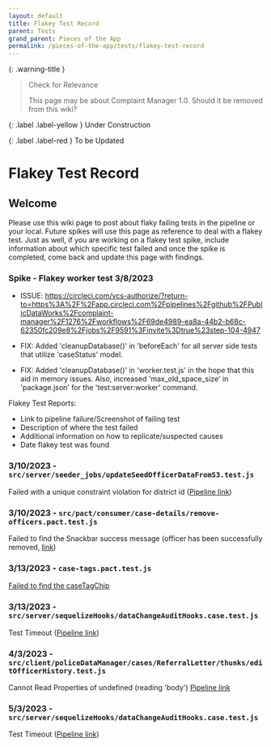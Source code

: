 ```yaml
---
layout: default
title: Flakey Test Record
parent: Tests
grand_parent: Pieces of the App
permalink: /pieces-of-the-app/tests/flakey-test-record
---
```


{: .warning-title }
> Check for Relevance
>
> This page may be about Complaint Manager 1.0. Should it be removed from this wiki?

{: .label .label-yellow }
Under Construction

{: .label .label-red }
To be Updated

# Flakey Test Record

## Welcome

Please use this wiki page to post about flaky failing tests in the pipeline or your local. Future spikes will use this page as reference to deal with a flakey test. Just as well, if you are working on a flakey test spike, include information about which specific test failed and once the spike is completed, come back and update this page with findings. 

### Spike - Flakey worker test 3/8/2023

- ISSUE: https://circleci.com/vcs-authorize/?return-to=https%3A%2F%2Fapp.circleci.com%2Fpipelines%2Fgithub%2FPublicDataWorks%2Fcomplaint-manager%2F1276%2Fworkflows%2F69de4989-ea8a-44b2-b68c-62350fc209e8%2Fjobs%2F9591%3Finvite%3Dtrue%23step-104-4947

- FIX: Added 'cleanupDatabase()' in 'beforeEach' for all server side tests that utilize 'caseStatus' model.

- FIX: Added 'cleanupDatabase()' in 'worker.test.js' in the hope that this aid in memory issues. Also, increased 'max_old_space_size' in 'package.json' for the 'test:server:worker' command.

Flakey Test Reports:

- Link to pipeline failure/Screenshot of failing test
- Description of where the test failed
- Additional information on how to replicate/suspected causes
- Date flakey test was found

### 3/10/2023 - `src/server/seeder_jobs/updateSeedOfficerDataFromS3.test.js`

Failed with a unique constraint violation for district id ([Pipeline link](https://circleci.com/vcs-authorize/?return-to=https%3A%2F%2Fapp.circleci.com%2Fpipelines%2Fgithub%2FPublicDataWorks%2Fcomplaint-manager%2F1624%2Fworkflows%2Feb950cf2-cb85-46d3-bd5d-9113260d8b97%2Fjobs%2F11166%3Finvite%3Dtrue%23step-104-2233))

### 3/10/2023 - `src/pact/consumer/case-details/remove-officers.pact.test.js`

Failed to find the Snackbar success message (officer has been successfully removed, [link](https://circleci.com/vcs-authorize/?return-to=https%3A%2F%2Fapp.circleci.com%2Fpipelines%2Fgithub%2FPublicDataWorks%2Fcomplaint-manager%2F1625%2Fworkflows%2F7b536d76-0819-4ac0-902c-f7879a91d585%2Fjobs%2F11174%3Finvite%3Dtrue%23step-104-4697))

### 3/13/2023 - `case-tags.pact.test.js`
[Failed to find the caseTagChip](https://circleci.com/vcs-authorize/?return-to=https%3A%2F%2Fapp.circleci.com%2Fpipelines%2Fgithub%2FPublicDataWorks%2Fcomplaint-manager%2F1637%2Fworkflows%2Fd8478d15-ad7b-4780-aacf-499ea58b631c%2Fjobs%2F11228%3Finvite%3Dtrue%23step-104-4862)

### 3/13/2023 - `src/server/sequelizeHooks/dataChangeAuditHooks.case.test.js`

Test Timeout ([Pipeline link](https://circleci.com/vcs-authorize/?return-to=https%3A%2F%2Fapp.circleci.com%2Fpipelines%2Fgithub%2FPublicDataWorks%2Fcomplaint-manager%2F1642%2Fworkflows%2F4433055b-2774-4fd4-b8ac-6517261443e5%2Fjobs%2F11300%3Finvite%3Dtrue%23step-104-3555))

### 4/3/2023 - `src/client/policeDataManager/cases/ReferralLetter/thunks/editOfficerHistory.test.js`

Cannot Read Properties of undefined (reading 'body') [Pipeline link](https://circleci.com/vcs-authorize/?return-to=https%3A%2F%2Fapp.circleci.com%2Fpipelines%2Fgithub%2FPublicDataWorks%2Fcomplaint-manager%2F1766%2Fworkflows%2F6bcc56f5-4112-4564-9180-69a4390b7109%2Fjobs%2F12007%3Finvite%3Dtrue%23step-104-4191)

### 5/3/2023 - `src/server/sequelizeHooks/dataChangeAuditHooks.case.test.js`

Test Timeout ([Pipeline link](https://app.circleci.com/pipelines/github/PublicDataWorks/complaint-manager/1941/workflows/9ea9aae2-30cb-4761-a419-a93147b5574e/jobs/13163/parallel-runs/0/steps/0-104))
